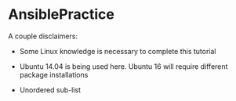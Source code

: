 # AnsiblePractice

A couple disclaimers: 

* Some Linux knowledge is necessary to complete this tutorial

* Ubuntu 14.04 is being used here. Ubuntu 16 will require different package installations
* Unordered sub-list
